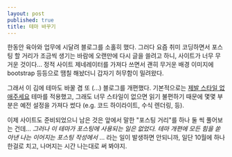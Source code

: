 ```yaml
---
layout: post
published: true
title: 테마 바꾸기
---
```


 한동안 육아와 업무에 시달려 블로그를 소홀히 했다. 그러다 요즘 취미
 코딩하면서 포스팅 할 거리가 조금씩 생기는 바람에 오랜만에 다시 글을
 쓸려고 하니, 사이트가 너무 무거운 것이다... 정적 사이트 제네레이터를
 가져다 쓰면서 괜히 무거운 배경 이미지에 bootstrap 등등으로 땜칠
 해놨더니 갑자기 허무함이 밀려왔다.

 그래서 이 김에 테마도 바꿀 겸 또 (...) 블로그를
 개편했다. 기본적으로는 [제발 스타일
 없애주세요](https://github.com/riggraz/no-style-please) 테마를
 적용했고, 그래도 너무 스타일이 없으면 읽기 불편하기 때문에 몇몇
 부분은 예전 설정을 가져다 썼다 (e.g. 코드 하이라이트, 수식 렌더링,
 등).

 이제 사이트도 준비되었으니 남은 것은 앞에서 말한 "포스팅 거리"를 하나
 둘 씩 풀어보는 건데... *그러나 이 테마가 포스팅에 사용되는 일은
 없었다. 테마 개편에 모든 힘을 쏟아낸 나는 이어지는 포스팅 작성에서*
 ... 라는 일이 발생하면 안되니까, 일단 10월에 하나 한걸로 치고,
 나머지는 시간 나는대로 써 봐야지.
